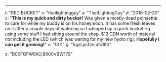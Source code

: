 ---
t: "RED BUCKET"
s: "thatlightingguy"
a: "ThatLightingGuy"
d: "2018-02-20"
c: "<strong>This is my quick and dirty bucket!</strong> Was given a mostly-dead poinsettia to care for while my buddy is on his honeymoon. It has some fresh leaves on it after a couple days of watering so I whipped up a quick bucket rig using some stuff I had sitting around the shop. $12 CDN worth of material not including the LED (which was waiting for my new hydro rig). <strong>Hopefully I can get it growing!</strong>"
v: "1311"
g: "5gal,pcfan,ufo180"

z: "B00FGFW0XO,B000VBW17S"

